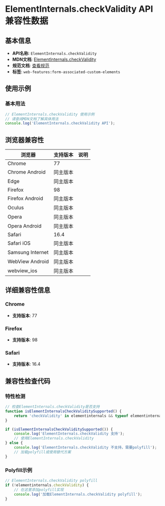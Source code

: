 # ElementInternals.checkValidity API 兼容性数据

## 基本信息

- **API名称**: `ElementInternals.checkValidity`
- **MDN文档**: [ElementInternals.checkValidity](https://developer.mozilla.org/docs/Web/API/ElementInternals/checkValidity)
- **规范文档**: [查看规范](https://html.spec.whatwg.org/multipage/form-control-infrastructure.html#dom-elementinternals-checkvalidity)
- **标签**: `web-features:form-associated-custom-elements`

## 使用示例

### 基本用法

```javascript
// ElementInternals.checkValidity 使用示例
// 请查阅MDN文档了解具体用法
console.log('ElementInternals.checkValidity API');
```

## 浏览器兼容性

| 浏览器 | 支持版本 | 说明 |
|--------|----------|------|
| Chrome | 77 |  |
| Chrome Android | 同主版本 |  |
| Edge | 同主版本 |  |
| Firefox | 98 |  |
| Firefox Android | 同主版本 |  |
| Oculus | 同主版本 |  |
| Opera | 同主版本 |  |
| Opera Android | 同主版本 |  |
| Safari | 16.4 |  |
| Safari iOS | 同主版本 |  |
| Samsung Internet | 同主版本 |  |
| WebView Android | 同主版本 |  |
| webview_ios | 同主版本 |  |

## 详细兼容性信息

### Chrome

- **支持版本**: 77

### Firefox

- **支持版本**: 98

### Safari

- **支持版本**: 16.4

## 兼容性检查代码

### 特性检测

```javascript
// 检查ElementInternals.checkValidity是否支持
function isElementInternalsCheckValiditySupported() {
    return 'checkValidity' in elementinternals && typeof elementinternals.checkValidity === 'function';
}

if (isElementInternalsCheckValiditySupported()) {
    console.log('ElementInternals.checkValidity 支持');
    // 使用ElementInternals.checkValidity
} else {
    console.log('ElementInternals.checkValidity 不支持，需要polyfill');
    // 加载polyfill或使用替代方案
}
```

### Polyfill示例

```javascript
// ElementInternals.checkValidity polyfill
if (!elementinternals.checkValidity) {
    // 在这里添加polyfill实现
    console.log('加载ElementInternals.checkValidity polyfill');
}
```

